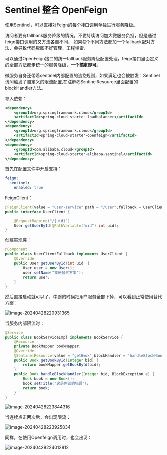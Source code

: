 # Sentinel 整合 OpenFeign

使用Sentinel，可以直接对Feign的每个接口调用单独进行服务降级。

访问者要有fallback服务降级的情况，不要持续访问加大微服务负担，但是通过feign接口调用的又方法各自不同， 如果每个不同方法都加一个fallback配对方法，会导致代码膨胀不好管理，工程埋雷。

可以通过OpenFeign接口的统一fallback服务降级配置处理，feign接口里面定义的全部方法都走统一的服务降级，**一个搞定即可**。

微服务自身还带着sentinel内部配置的流控规则，如果满足也会被触发：Sentinel访问触发了自定义的限流配置,在注解@SentinelResource里面配置的blockHandler方法。

导入依赖：

```xml
<dependency>
    <groupId>org.springframework.cloud</groupId>
    <artifactId>spring-cloud-starter-loadbalancer</artifactId>
</dependency>
<dependency>
    <groupId>org.springframework.cloud</groupId>
    <artifactId>spring-cloud-starter-openfeign</artifactId>
</dependency>
<dependency>
    <groupId>com.alibaba.cloud</groupId>
    <artifactId>spring-cloud-starter-alibaba-sentinel</artifactId>
</dependency>
```

首先在配置文件中开启支持：

```yml
feign:
  sentinel:
    enabled: true
```

FeignClient：

```java
@FeignClient(value = "user-service",path = "/user",fallback = UserClientFallback.class)
public interface UserClient {

    @RequestMapping("/{uid}")
    User getUserById(@PathVariable("uid") int uid);
}
```

创建实现类：

```java
@Component
public class UserClientFallback implements UserClient {
    @Override
    public User getUserById(int uid) {
        User user = new User();
        user.setName("我是替代方案");
        return user;
    }
}
```

然后直接启动就可以了，中途的时候把用户服务全部下掉，可以看到正常使用替代方案：

![image-20240428220931365](https://cdn.jsdelivr.net/gh/letengzz/tc2/img202404282209215.png)

当服务内部限流时：

```java
@Service
public class BookServiceImpl implements BookService {
    @Resource
    private BookMapper bookMapper;
    @Override
    @SentinelResource(value = "getBook",blockHandler = "handleBlockHandler")   //监控此方法，无论被谁执行都在监控范围内，这里给的value是自定义名称，这个注解可以加在任何方法上，包括Controller中的请求映射方法
    public Book getBookById(Integer bid) {
        return bookMapper.getBookById(bid);
    }
    public Book handleBlockHandler(Integer bid, BlockException e) {
        Book book = new Book();
        book.setTitle("这是内部的错误");
        return book;
    }
}
```

![image-20240428223844316](https://cdn.jsdelivr.net/gh/letengzz/tc2/img202404282238193.png)

当连续点击两次后，会出现限流：

![image-20240428223925834](https://cdn.jsdelivr.net/gh/letengzz/tc2/img202404282239480.png)

同样，在使用Openfeign调用时，也会出现：

![image-20240428224012812](https://cdn.jsdelivr.net/gh/letengzz/tc2/img202404282240534.png)